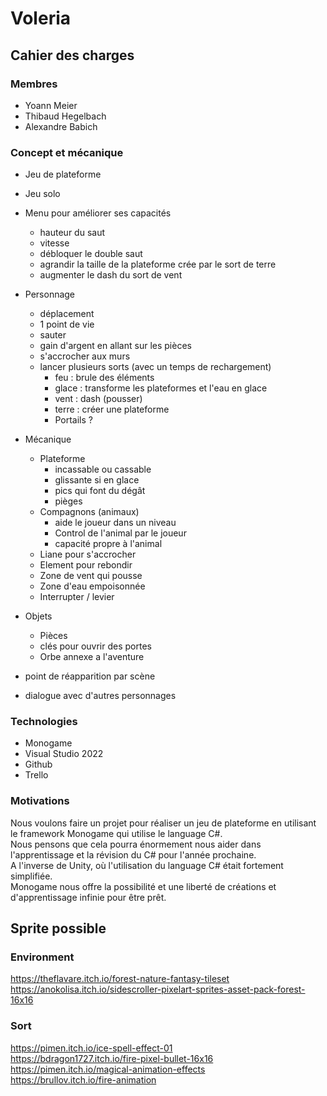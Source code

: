 # Voleria

## Cahier des charges

### Membres
- Yoann Meier
- Thibaud Hegelbach
- Alexandre Babich

### Concept et mécanique
- Jeu de plateforme 
- Jeu solo
- Menu pour améliorer ses capacités
  - hauteur du saut
  - vitesse
  - débloquer le double saut
  - agrandir la taille de la plateforme crée par le sort de terre
  - augmenter le dash du sort de vent

- Personnage
    - déplacement
    - 1 point de vie
    - sauter
    - gain d'argent en allant sur les pièces
    - s'accrocher aux murs
    - lancer plusieurs sorts (avec un temps de rechargement)
      - feu : brule des éléments
      - glace : transforme les plateformes et l'eau en glace
      - vent : dash (pousser)
      - terre : créer une plateforme
      - Portails ?

- Mécanique
  - Plateforme
    - incassable ou cassable
    - glissante si en glace
    - pics qui font du dégât
    - pièges
  - Compagnons (animaux)
    - aide le joueur dans un niveau
    - Control de l'animal par le joueur
    - capacité propre à l'animal 
  - Liane pour s'accrocher
  - Element pour rebondir
  - Zone de vent qui pousse
  - Zone d'eau empoisonnée
  - Interrupter / levier

- Objets
    - Pièces
    - clés pour ouvrir des portes
    - Orbe annexe a l'aventure
- point de réapparition par scène
- dialogue avec d'autres personnages

### Technologies
- Monogame
- Visual Studio 2022
- Github
- Trello

### Motivations
Nous voulons faire un projet pour réaliser un jeu de plateforme en utilisant le framework Monogame qui utilise le language C#.<br>
Nous pensons que cela pourra énormement nous aider dans l'apprentissage et la révision du C# pour l'année prochaine.<br>
A l'inverse de Unity, où l'utilisation du language C# était fortement simplifiée.<br>
Monogame nous offre la possibilité et une liberté de créations et d'apprentissage infinie pour être prêt.

## Sprite possible

### Environment
https://theflavare.itch.io/forest-nature-fantasy-tileset <br>
https://anokolisa.itch.io/sidescroller-pixelart-sprites-asset-pack-forest-16x16

### Sort
https://pimen.itch.io/ice-spell-effect-01 <br>
https://bdragon1727.itch.io/fire-pixel-bullet-16x16 <br>
https://pimen.itch.io/magical-animation-effects <br>
https://brullov.itch.io/fire-animation

